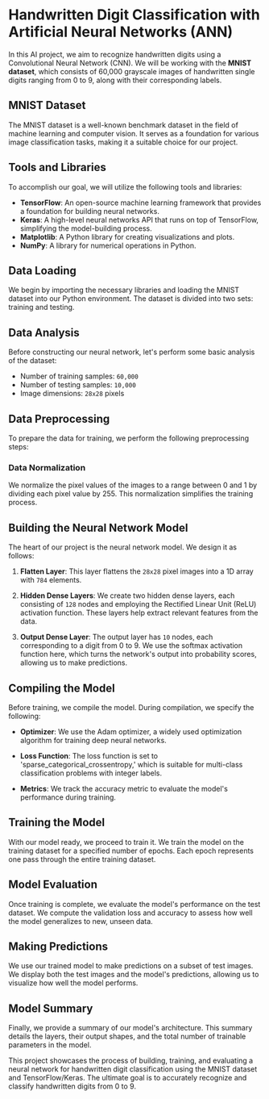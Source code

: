 # Handwritten Digit Classification with Artificial Neural Networks (ANN)

In this AI project, we aim to recognize handwritten digits using a Convolutional Neural Network (CNN). We will be working with the **MNIST dataset**, which consists of 60,000 grayscale images of handwritten single digits ranging from 0 to 9, along with their corresponding labels.

## MNIST Dataset

The MNIST dataset is a well-known benchmark dataset in the field of machine learning and computer vision. It serves as a foundation for various image classification tasks, making it a suitable choice for our project.

## Tools and Libraries

To accomplish our goal, we will utilize the following tools and libraries:

- **TensorFlow**: An open-source machine learning framework that provides a foundation for building neural networks.
- **Keras**: A high-level neural networks API that runs on top of TensorFlow, simplifying the model-building process.
- **Matplotlib**: A Python library for creating visualizations and plots.
- **NumPy**: A library for numerical operations in Python.

## Data Loading

We begin by importing the necessary libraries and loading the MNIST dataset into our Python environment. The dataset is divided into two sets: training and testing.

## Data Analysis

Before constructing our neural network, let's perform some basic analysis of the dataset:

- Number of training samples: `60,000`
- Number of testing samples: `10,000`
- Image dimensions: `28x28` pixels

## Data Preprocessing

To prepare the data for training, we perform the following preprocessing steps:

### Data Normalization

We normalize the pixel values of the images to a range between 0 and 1 by dividing each pixel value by 255. This normalization simplifies the training process.

## Building the Neural Network Model

The heart of our project is the neural network model. We design it as follows:

1. **Flatten Layer**: This layer flattens the `28x28` pixel images into a 1D array with `784` elements.

2. **Hidden Dense Layers**: We create two hidden dense layers, each consisting of `128` nodes and employing the Rectified Linear Unit (ReLU) activation function. These layers help extract relevant features from the data.

3. **Output Dense Layer**: The output layer has `10` nodes, each corresponding to a digit from 0 to 9. We use the softmax activation function here, which turns the network's output into probability scores, allowing us to make predictions.

## Compiling the Model

Before training, we compile the model. During compilation, we specify the following:

- **Optimizer**: We use the Adam optimizer, a widely used optimization algorithm for training deep neural networks.

- **Loss Function**: The loss function is set to 'sparse_categorical_crossentropy,' which is suitable for multi-class classification problems with integer labels.

- **Metrics**: We track the accuracy metric to evaluate the model's performance during training.

## Training the Model

With our model ready, we proceed to train it. We train the model on the training dataset for a specified number of epochs. Each epoch represents one pass through the entire training dataset.

## Model Evaluation

Once training is complete, we evaluate the model's performance on the test dataset. We compute the validation loss and accuracy to assess how well the model generalizes to new, unseen data.

## Making Predictions

We use our trained model to make predictions on a subset of test images. We display both the test images and the model's predictions, allowing us to visualize how well the model performs.

## Model Summary

Finally, we provide a summary of our model's architecture. This summary details the layers, their output shapes, and the total number of trainable parameters in the model.

This project showcases the process of building, training, and evaluating a neural network for handwritten digit classification using the MNIST dataset and TensorFlow/Keras. The ultimate goal is to accurately recognize and classify handwritten digits from 0 to 9.
